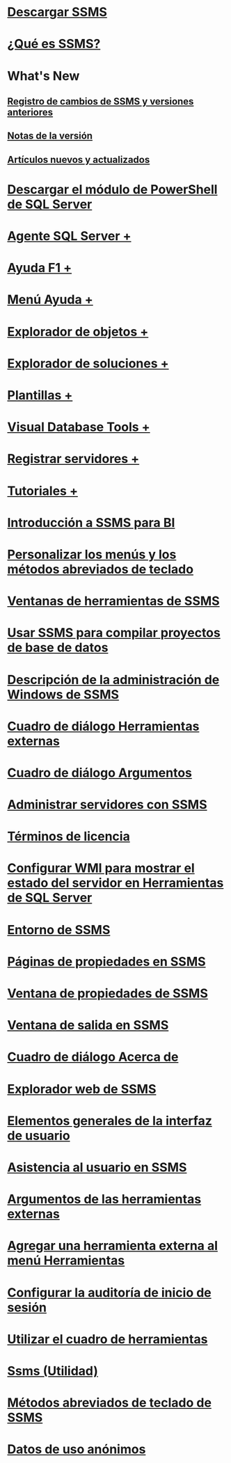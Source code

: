 # [Descargar SSMS](download-sql-server-management-studio-ssms.md)
# [¿Qué es SSMS?](sql-server-management-studio-ssms.md)

# What's New
## [Registro de cambios de SSMS y versiones anteriores](sql-server-management-studio-changelog-ssms.md)
## [Notas de la versión](download-sql-server-management-studio-ssms.md#release-notes)
## [Artículos nuevos y actualizados](new-updated-ssms.md)

# [Descargar el módulo de PowerShell de SQL Server](download-sql-server-ps-module.md)

# [Agente SQL Server +](../ssms/agent/sql-server-agent.md)
# [Ayuda F1 +](../ssms/f1-help/f1-help-for-server-connections-sql-server-management-studio.md)
# [Menú Ayuda +](../ssms/menu-help/sql-server-management-studio-menu-help.md)
# [Explorador de objetos +](../ssms/object/object-explorer.md)
# [Explorador de soluciones +](../ssms/solution/solution-explorer.md)
# [Plantillas +](../ssms/template/template-explorer.md)
# [Visual Database Tools +](../ssms/visual-db-tools/visual-database-tools.md)
# [Registrar servidores +](../ssms/register-servers/register-servers.md)
# [Tutoriales +](../ssms/tutorials/tutorial-sql-server-management-studio.md)

# [Introducción a SSMS para BI](introduction-to-sql-server-management-studio-for-business-intelligence.md)
# [Personalizar los menús y los métodos abreviados de teclado](customize-menus-and-shortcut-keys.md)
# [Ventanas de herramientas de SSMS](tool-windows-in-sql-server-management-studio.md)
# [Usar SSMS para compilar proyectos de base de datos](build-database-projects-by-using-sql-server-management-studio.md)
# [Descripción de la administración de Windows de SSMS](understand-sql-server-management-studio-windows-management.md)
# [Cuadro de diálogo Herramientas externas](external-tools-dialog-box.md)

# [Cuadro de diálogo Argumentos](arguments-dialog-box.md)
# [Administrar servidores con SSMS](administer-servers-with-sql-server-management-studio.md)
# [Términos de licencia](sql-server-management-studio-license-terms.md)
# [Configurar WMI para mostrar el estado del servidor en Herramientas de SQL Server](configure-wmi-to-show-server-status-in-sql-server-tools.md)
# [Entorno de SSMS](the-sql-server-management-studio-environment.md)
# [Páginas de propiedades en SSMS](property-pages-in-sql-server-management-studio.md)
# [Ventana de propiedades de SSMS](properties-window-management-studio.md)
# [Ventana de salida en SSMS](output-window.md)

# [Cuadro de diálogo Acerca de](about-dialog-box.md)
# [Explorador web de SSMS](sql-server-management-studio-web-browser.md)
# [Elementos generales de la interfaz de usuario](general-user-interface-elements.md)

# [Asistencia al usuario en SSMS](user-assistance-in-sql-server-management-studio.md)
# [Argumentos de las herramientas externas](use-of-sql-server-features-and-capabilities-wwi-oltp.md)
# [Agregar una herramienta externa al menú Herramientas](add-an-external-tool-to-the-tools-menu-sql-server-management-studio.md)
# [Configurar la auditoría de inicio de sesión](configure-login-auditing-sql-server-management-studio.md)
# [Utilizar el cuadro de herramientas](use-the-toolbox.md)

# [Ssms (Utilidad)](ssms-utility.md)  
# [Métodos abreviados de teclado de SSMS](sql-server-management-studio-keyboard-shortcuts.md)  
# [Datos de uso anónimos](sql-server-management-studio-telemetry-ssms.md)
